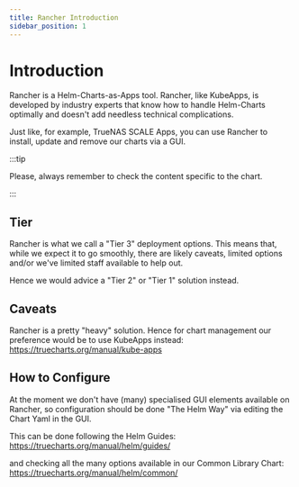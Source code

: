 ```yaml
---
title: Rancher Introduction
sidebar_position: 1
---
```


# Introduction

Rancher is a Helm-Charts-as-Apps tool.
Rancher, like KubeApps, is developed by industry experts that know how to handle Helm-Charts optimally and doesn't add needless technical complications.

Just like, for example, TrueNAS SCALE Apps, you can use Rancher to install, update and remove our charts via a GUI.

:::tip

Please, always remember to check the content specific to the chart.

:::

## Tier

Rancher is what we call a "Tier 3" deployment options.
This means that, while we expect it to go smoothly, there are likely caveats, limited options and/or we've limited staff available to help out.

Hence we would advice a "Tier 2" or "Tier 1" solution instead.

## Caveats

Rancher is a pretty "heavy" solution. Hence for chart management our preference would be to use KubeApps instead:
https://truecharts.org/manual/kube-apps

## How to Configure

At the moment we don't have (many) specialised GUI elements available on Rancher, so configuration should be done "The Helm Way" via editing the Chart Yaml in the GUI.

This can be done following the Helm Guides:
https://truecharts.org/manual/helm/guides/

and checking all the many options available in our Common Library Chart:
https://truecharts.org/manual/helm/common/
